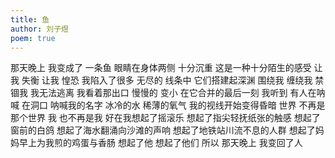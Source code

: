 ```yaml
---
title: 鱼
author: 刘子煜
poem: true
---
```


那天晚上 我变成了 一条⻥
眼睛在身体两侧 十分沉重 这是一种十分陌生的感受
让我 失衡 让我 惶恐
我陷入了很多 无尽的 线条中
它们搭建起深渊 围绕我 缠绕我 禁锢我
我无法逃离
我看着那出口 慢慢的 变小
在它合并的最后一刻 我听到 有人在呐喊
在洞口 呐喊我的名字
冰冷的水 稀薄的氧气
我的视线开始变得昏暗
世界 不再是那个世界
我 也不再是我
好在我想起了摇滚乐
想起了指尖轻抚纸张的触感
想起了窗前的白鸽
想起了海水翻涌向沙滩的声响
想起了地铁站川流不息的人群
想起了妈妈早上为我煎的鸡蛋与香肠
想起了他
想起了他们
所以 那天晚上 我变回了人

